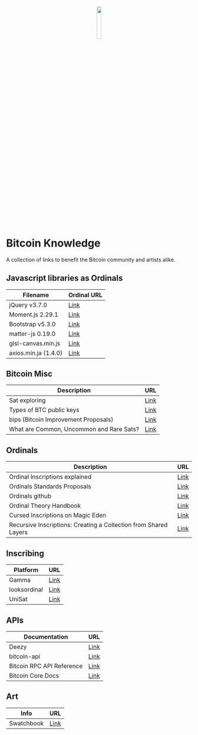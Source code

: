 <h3 align="center">
  <img height="15%" width="15%" src="https://cdn.freebiesupply.com/logos/large/2x/bitcoin-logo-png-transparent.png"/>
</h3>

# Bitcoin Knowledge

A collection of links to benefit the Bitcoin community and artists alike.


## Javascript libraries as Ordinals
| Filename | Ordinal URL                                 |
| ---------- | ----------------------------------- |
| jQuery v3.7.0    | [Link](https://ordinals.com/content/773e4865bcf3084e6d6ee5d49136fb5f7071d4c050ec4aeeaeb9c6d24fea5fc1i0)          | 
| Moment.js 2.29.1  | [Link](https://ordinals.com/content/b90b4516ea1a0b882e67387eb4f3e5def0307704b046e8ef98c5e72092c47eedi0)            |
| Bootstrap v5.3.0    | [Link](https://ordinals.com/content/3bcfdc4e97209ecaaab06705b52ba6b7fc9d1cee77404ac15e655ce691a44654i0)             |
| matter-js 0.19.0   | [Link](https://ordinals.com/content/9d567e6ef8bd6b13458cc67cc5e8339395a4433e45db4554ff83c88a5df8bae2i0)            |
| glsl-canvas.min.js     | [Link](https://ordinals.com/content/aeb29dfe6396589bd501f2be3478202a6ed75989cfc5ff49dd0d704b012c00eci0)            |
| axios.min.ja (1.4.0)     | [Link](https://ordinals.com/content/6b81993428a217a341ffd68f3b3aa3664b2cfc674d57aad0d3b6daa0f125b821i0)            |

## Bitcoin Misc
| Description | URL                                |
| ---------- | ----------------------------------- |
| Sat exploring   | [Link](https://twitter.com/ord_io/status/1669815559276355584?s=46&t=eNbFyBVfqjczB5dqZ-BNyQ)         | 
| Types of BTC public keys   | [Link](https://thebitcoinmanual.com/articles/types-btc-public-keys/)         | 
| bips (Bitcoin Improvement Proposals)  | [Link](https://github.com/bitcoin/bips)         | 
| What are Common, Uncommon and Rare Sats? | [Link](https://blog.ordinalhub.com/what-are-common-uncommon-and-rare-sats/)         | 

## Ordinals
| Description | URL                                |
| ---------- | ----------------------------------- |
| Ordinal Inscriptions explained  | [Link](https://nftnow.com/guides/bitcoin-nfts-ordinals-inscriptions-explained-finding-buying-more/)         | 
| Ordinals Standards Proposals  | [Link](https://patches-1.gitbook.io/ordinals-standards-discussions/)         | 
| Ordinals github   | [Link](https://github.com/ordinals/)         | 
| Ordinal Theory Handbook   | [Link](https://docs.ordinals.com/guides/sat-hunting.html)         | 
| Cursed Inscriptions on Magic Eden  | [Link](https://magiceden.io/ordinals/marketplace/cursed)         | 
| Recursive Inscriptions: Creating a Collection from Shared Layers  | [Link](https://ordinalsbot.medium.com/recursive-inscriptions-creating-a-collection-from-shared-layers-b43a628144e8)         | 


## Inscribing
| Platform | URL                                |
| ---------- | ----------------------------------- |
| Gamma  | [Link](https://gamma.io/)         | 
| looksordinal  | [Link](https://looksordinal.com/)         | 
| UniSat  | [Link](https://unisat.io/)         | 

## APIs
| Documentation | URL                                |
| ---------- | ----------------------------------- |
| Deezy  | [Link](deezy.io)         | 
| bitcoin-api   | [Link](https://github.com/bitcoin-api/bitcoin-api)         | 
| Bitcoin RPC API Reference  | [Link](https://developer.bitcoin.org/reference/rpc/index.html)         | 
| Bitcoin Core Docs | [Link](https://bitcoincore.org/en/doc/)         | 

## Art
| Info | URL                                |
| ---------- | ----------------------------------- |
| Swatchbook   | [Link](https://vector-conversions.com/vector/pantone_color_swatchbook.pdf)         | 


